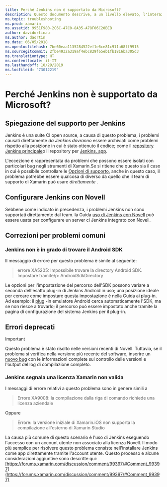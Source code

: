 ```yaml
---
title: Perché Jenkins non è supportato da Microsoft?
description: Questo documento descrive, a un livello elevato, l'interazione di Xamarin con il sistema CI di Jenkins. Vengono inoltre illustrati alcuni problemi comuni che si verificano quando si lavora con Jenkins.
ms.topic: troubleshooting
ms.prod: xamarin
ms.assetid: 9951F980-2C6C-47C0-8A35-A78F06C20BEB
author: davidortinau
ms.author: daortin
ms.date: 06/05/2018
ms.openlocfilehash: 7be60eaa1135284522ef1e6ce81c911a68ff9915
ms.sourcegitcommit: 2fbe4932a319af4ebc829f65eb1fb1816ba305d3
ms.translationtype: HT
ms.contentlocale: it-IT
ms.lasthandoff: 10/29/2019
ms.locfileid: "73012219"
---
```

# <a name="why-isnt-jenkins-supported-by-microsoft"></a>Perché Jenkins non è supportato da Microsoft?

## <a name="jenkins-support-explanation"></a>Spiegazione del supporto per Jenkins

Jenkins è una suite CI open source, a causa di questo problema, i problemi causati direttamente *da Jenkins dovranno* essere archiviati come problemi rispetto alla posizione in cui è stato ottenuto il codice; come il [repository Jenkins principale](https://github.com/jenkinsci/jenkins)o il repository per [Jenkins. app](https://github.com/stisti/jenkins-app).

L'eccezione è rappresentata da problemi che possono essere isolati con particolari bug negli strumenti di Xamarin.Se si ritiene che questo sia il caso in cui è possibile controllare le [Opzioni di supporto](~/cross-platform/troubleshooting/support-options.md), anche in questo caso, il problema potrebbe essere qualcosa di diverso da quello che il team di supporto di Xamarin può usare *direttamente* .

## <a name="setup-jenkins-with-xamarin"></a>Configurare Jenkins con Novell

Sebbene come indicato in precedenza, i problemi Jenkins non sono supportati direttamente dal team. la Guida [uso di Jenkins con Novell](~/tools/ci/jenkins-walkthrough.md) può essere usata per configurare un server ci Jenkins integrato con Novell. 

## <a name="fixes-for-common-issues"></a>Correzioni per problemi comuni

### <a name="jenkins-is-unable-to-find-the-android-sdk"></a>Jenkins non è in grado di trovare il Android SDK

Il messaggio di errore per questo problema è simile al seguente:

> errore XA5205: Impossibile trovare la directory Android SDK. Impostare tramite/p: AndroidSdkDirectory

Le opzioni per l'impostazione del percorso dell'SDK possono variare a seconda dell'esatto plug-in di Jenkins Android in uso; una posizione ideale per cercare come impostare questa impostazione è nella Guida ai plug-in. Ad esempio: il [plug](https://wiki.jenkins-ci.org/display/JENKINS/Android+Emulator+Plugin#AndroidEmulatorPlugin-Systemconfiguration) -in emulatore Android cerca automaticamente l'SDK, ma se non riesce a trovarlo; il percorso può essere impostato anche tramite la pagina di configurazione del sistema Jenkins per il plug-in. 

## <a name="deprecated-errors"></a>Errori deprecati

> [!IMPORTANT]
> Questo problema è stato risolto nelle versioni recenti di Novell. Tuttavia, se il problema si verifica nella versione più recente del software, inserire un [nuovo bug](~/cross-platform/troubleshooting/questions/howto-file-bug.md) con le informazioni complete sul controllo delle versioni e l'output del log di compilazione completo.

### <a name="jenkins-reports-an-invalid-xamarin-license"></a>Jenkins segnala una licenza Xamarin non valida
I messaggi di errore relativi a questo problema sono in genere simili a

> Errore XA9008: la compilazione dalla riga di comando richiede una licenza aziendale

Oppure

> Errore: la versione iniziale di Xamarin.iOS non supporta la compilazione all'esterno di Xamarin Studio 

La causa più comune di questo scenario è l'uso di Jenkins eseguendo l'accesso con un account utente non associato alla licenza Novell. Il modo più semplice per risolvere questo problema consiste nell'installare Jenkins come app direttamente tramite l'account utente. Questo processo e alcune considerazioni aggiuntive sono descritte qui: [https://forums.xamarin.com/discussion/comment/99397/#Comment_99397](https://forums.xamarin.com/discussion/comment/99397/#Comment_99397)
